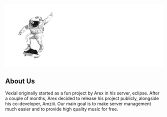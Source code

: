 <div align="center">
  <img alt="Vexial" src="https://github.com/Vexial-Bot/.github/raw/main/profile/vexiala.png">
</div>

## About Us

Vexial originally started as a fun project by Arex in his server, eclipse. After a couple of months, Arex decided to release his project publicly, alongside his co-developer, Amziii. Our main goal is to make server management much easier and to provide high quality music for free.

